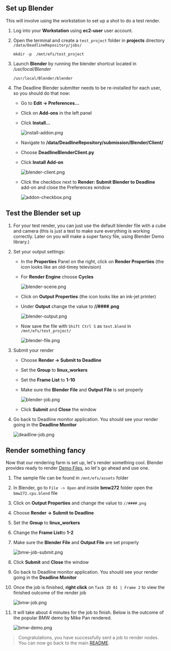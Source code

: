 ## Set up Blender

This will involve using the workstation to set up a shot to do a test render.

1. Log into your **Workstation** using **ec2-user** user account.
1. Open the terminal and create a `test_project` folder in **projects** directory `/data/DeadlineRepository/jobs/`

   ```
   mkdir -p  /mnt/efs/test_project
   ```

1. Launch **Blender** by running the blender shortcut located in */usr/local/Blender*

   ```
   /usr/local/Blender/blender
   ```

1. The Deadline Blender submitter needs to be re-installed for each user, so you should do that now:
    * Go to **Edit → Preferences...**
    * Click on **Add-ons** in the left panel
    * Click **Install...**

      ![install-addon.png](./install-addon.png)

    * Navigate to **/data/DeadlineRepository/submission/Blender/Client/**
    * Choose **DeadlineBlenderClient.py**
    * Click **Install Add-on**

      ![blender-client.png](./blender-client.png)

    * Click the checkbox next to **Render: Submit Blender to Deadline** add-on and close the Preferences window

      ![addon-checkbox.png](./addon-checkbox.png)

## Test the Blender set up

1. For your test render, you can just use the default blender file with a cube and camera (this is just a test to make sure everything is working correctly. Later on you will make a super fancy file, using Blender Demo library.)
1. Set your output settings:
    * In the **Properties** Panel on the right, click on **Render Properties** (the icon looks like an old-timey television)
    * For **Render Engine** choose **Cycles**

      ![blender-scene.png](./blender-scene.png)

    * Click on **Output Properties** (the icon looks like an ink-jet printer)
    * Under **Output** change the value to **//####.png**

      ![blender-output.png](./blender-output.png)

    * Now save the file with `Shift Ctrl S` as `test.blend` in `/mnt/efs/test_project/`

      ![blender-file.png](./blender-file.png)

1. Submit your render
    * Choose **Render → Submit to Deadline**
    * Set the **Group** to **linux_workers**
    * Set the **Frame List** to **1-10**
    * Make sure the **Blender File** and **Output File** is set properly

      ![blender-job.png](./blender-job.png)

    * Click **Submit** and **Close** the window

1. Go back to Deadline monitor application. You should see your render going in the **Deadline Monitor**

   ![deadline-job.png](./deadline-job.png)

## Render something fancy

Now that our rendering farm is set up, let's render something cool. Blender provides ready to render [Demo Files](https://www.blender.org/download/demo-files/), so let's go ahead and use one.

1. The sample file can be found in `/mnt/efs/assets` folder
1. In Blender, go to `File -> Open` and inside **bmw272** folder open the `bmw272.cpu.blend` file
1. Click on **Output Properties** and change the value to `//####.png`
1. Choose **Render -> Submit to Deadline**
1. Set the **Group** to **linux_workers**
1. Change the **Frame List**to **1-2**
1. Make sure the **Blender File** and **Output File** are set properly

   ![bmw-job-submit.png](./bmw-job-submit.png)

1. Click **Submit** and **Close** the window
1. Go back to Deadline monitor application. You should see your render going in the **Deadline Monitor**
1. Once the job is finished, **right click** on `Task ID 01 | Frame 2` to view the finished outcome of the render job

   ![bmw-job.png](./bmw-job.png)

1. It will take about 4 minutes for the job to finish. Below is the outcome of the popular BMW demo by Mike Pan rendered.

   ![bmw-demo.png](./bmw-demo.png)

 > Congratulations, you have successfully sent a job to render nodes. You can now go back to the main [README](../README.md).
